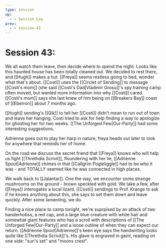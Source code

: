 ```yaml
---
type: session
up:
  - - Session Log
prev:
  - - session-42
---
```


# Session 43: 

We all watch them leave, then decide where to spend the night. Looks like this haunted house has been totally cleaned out. We decided to rest there, and [[Hugh]] makes a hut. [[Freya]] seems restless going to bed, wonder what that's about. [[Costi]] uses the [[Circlet of Sending]] to message [[Costi's mom]] (she said [[Costi's Dad|Vladimir Grosu]]'s spy training camp often moved, but wanted more information into why [[Costi]] cared. [[Costi's mom]] says she last knew of him being on [[Breakers Bay]] coast of [[Eberron]] about 7 months ago.

[[Hugh]] sending's [[Qik]] to tell her [[Costi]] didn't mean to run out of town and leave her hanging. Costi tried to ask for help finding a way to apologize for ghosting her for two weeks. [[The Unforged Few|Our-Party]] had some interesting suggestions. 

Adrienne goes out to play her harp in nature, freya heads out later to look for anywhere that reminds her of home.

On the road we discuss the secret friend that [[Freya]] knows who will help us fight [[Threthdia Scrivit]], floundering with her lie, [[Adrienne Spout|Adrienne]] chimes in that [[Callgrim Pogleliggle]] had to be who it was - and TOTALLY seemed like he was connected in high places.

We walk back to [[Jalantar]]. One the way, we encounter some strange mushrooms on the ground - brown speckled with gold. We take a few, after [[Freya]] interogates a local lizard. [[Costi]] sendings to Prof. Krange to ask if he knows anything about this, she says to set them down and leave quickly. After some lamenting, we do.

Finding a nice place to camp tonight, we're suprpised by an attack of two banderhobss, a red cap, and a large blue creature with white hair and somewhat giant features who has a scroll with descriptions of [[The Unforged Few|Our-Party]] and a loose outline of when they can expect our return. [[Adrienne Spout|Adrienne]]'s keen eye says the handwriting looks quite like [[Threthdia Scrivit]]'s. His glave is engraved in gaint, reading on one side: "sun's set" and "moons crest".


